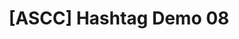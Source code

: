 ---
layout: default
category: bts
tags: ["openframeworks"," kinect"]
video: "https://player.vimeo.com/video/364517478?badge=0&amp;autopause=0&amp;player_id=0&amp;app_id=72231"
title: "[ASCC] Hashtag Demo 08"
thumbnail: "https://i.vimeocdn.com/video/819965170_295x166.jpg?r=pad"
---